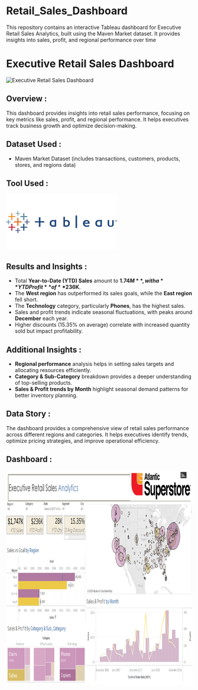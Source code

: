 # Retail_Sales_Dashboard
This repository contains an interactive Tableau dashboard for Executive Retail Sales Analytics, built using the Maven Market dataset. It provides insights into sales, profit, and regional performance over time

# Executive Retail Sales Dashboard
<img src="Dashboard.png" alt="Executive Retail Sales Dashboard" width="1080" height="580">

## Overview :  
This dashboard provides insights into retail sales performance, focusing on key metrics like sales, profit, and regional performance. It helps executives track business growth and optimize decision-making.

## Dataset Used :  
- Maven Market Dataset (includes transactions, customers, products, stores, and regions data)

## Tool Used :  
<img src="./Tableu.jpg" width="300" height="150"/>&nbsp;

## Results and Insights :  
- Total **Year-to-Date (YTD) Sales** amount to **$1.74M**, with a **YTD Profit** of **$236K**.  
- The **West region** has outperformed its sales goals, while the **East region** fell short.  
- The **Technology** category, particularly **Phones**, has the highest sales.  
- Sales and profit trends indicate seasonal fluctuations, with peaks around **December** each year.  
- Higher discounts (15.35% on average) correlate with increased quantity sold but impact profitability.  

## Additional Insights :  
- **Regional performance** analysis helps in setting sales targets and allocating resources efficiently.  
- **Category & Sub-Category** breakdown provides a deeper understanding of top-selling products.  
- **Sales & Profit trends by Month** highlight seasonal demand patterns for better inventory planning.  

## Data Story :  
The dashboard provides a comprehensive view of retail sales performance across different regions and categories. It helps executives identify trends, optimize pricing strategies, and improve operational efficiency.  

## Dashboard :  
<img src="Dashboard_image.png" alt="Executive Retail Sales Dashboard" width="1080" height="580">


